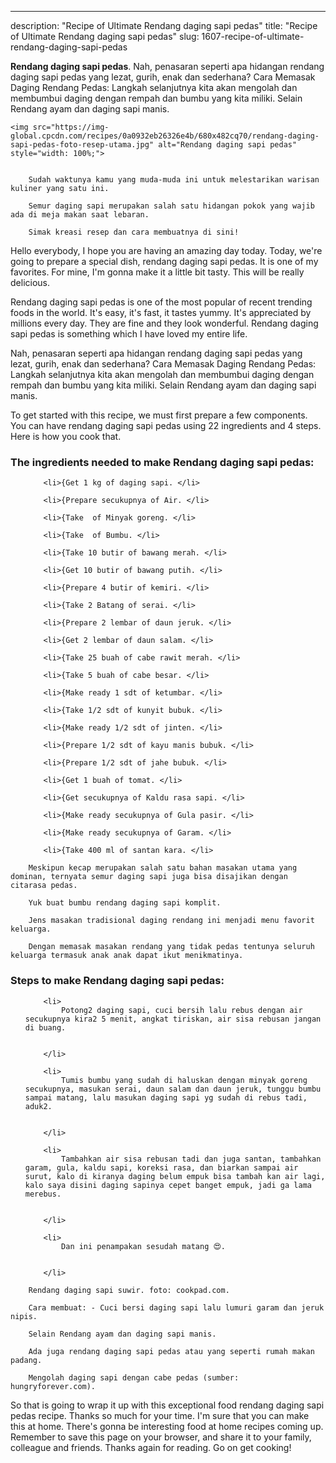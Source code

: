 ---
description: "Recipe of Ultimate Rendang daging sapi pedas"
title: "Recipe of Ultimate Rendang daging sapi pedas"
slug: 1607-recipe-of-ultimate-rendang-daging-sapi-pedas

<p>
	<strong>Rendang daging sapi pedas</strong>. 
	Nah, penasaran seperti apa hidangan rendang daging sapi pedas yang lezat, gurih, enak dan sederhana? Cara Memasak Daging Rendang Pedas: Langkah selanjutnya kita akan mengolah dan membumbui daging dengan rempah dan bumbu yang kita miliki. Selain Rendang ayam dan daging sapi manis.
</p>
<p>
	
	<img src="https://img-global.cpcdn.com/recipes/0a0932eb26326e4b/680x482cq70/rendang-daging-sapi-pedas-foto-resep-utama.jpg" alt="Rendang daging sapi pedas" style="width: 100%;">
	
	
		Sudah waktunya kamu yang muda-muda ini untuk melestarikan warisan kuliner yang satu ini.
	
		Semur daging sapi merupakan salah satu hidangan pokok yang wajib ada di meja makan saat lebaran.
	
		Simak kreasi resep dan cara membuatnya di sini!
	
</p>
<p>
	Hello everybody, I hope you are having an amazing day today. Today, we're going to prepare a special dish, rendang daging sapi pedas. It is one of my favorites. For mine, I'm gonna make it a little bit tasty. This will be really delicious.
</p>
	
<p>
	Rendang daging sapi pedas is one of the most popular of recent trending foods in the world. It's easy, it's fast, it tastes yummy. It's appreciated by millions every day. They are fine and they look wonderful. Rendang daging sapi pedas is something which I have loved my entire life.
</p>
<p>
	Nah, penasaran seperti apa hidangan rendang daging sapi pedas yang lezat, gurih, enak dan sederhana? Cara Memasak Daging Rendang Pedas: Langkah selanjutnya kita akan mengolah dan membumbui daging dengan rempah dan bumbu yang kita miliki. Selain Rendang ayam dan daging sapi manis.
</p>

<p>
To get started with this recipe, we must first prepare a few components. You can have rendang daging sapi pedas using 22 ingredients and 4 steps. Here is how you cook that.
</p>

<h3>The ingredients needed to make Rendang daging sapi pedas:</h3>

<ol>
	
		<li>{Get 1 kg of daging sapi. </li>
	
		<li>{Prepare secukupnya of Air. </li>
	
		<li>{Take  of Minyak goreng. </li>
	
		<li>{Take  of Bumbu. </li>
	
		<li>{Take 10 butir of bawang merah. </li>
	
		<li>{Get 10 butir of bawang putih. </li>
	
		<li>{Prepare 4 butir of kemiri. </li>
	
		<li>{Take 2 Batang of serai. </li>
	
		<li>{Prepare 2 lembar of daun jeruk. </li>
	
		<li>{Get 2 lembar of daun salam. </li>
	
		<li>{Take 25 buah of cabe rawit merah. </li>
	
		<li>{Take 5 buah of cabe besar. </li>
	
		<li>{Make ready 1 sdt of ketumbar. </li>
	
		<li>{Take 1/2 sdt of kunyit bubuk. </li>
	
		<li>{Make ready 1/2 sdt of jinten. </li>
	
		<li>{Prepare 1/2 sdt of kayu manis bubuk. </li>
	
		<li>{Prepare 1/2 sdt of jahe bubuk. </li>
	
		<li>{Get 1 buah of tomat. </li>
	
		<li>{Get secukupnya of Kaldu rasa sapi. </li>
	
		<li>{Make ready secukupnya of Gula pasir. </li>
	
		<li>{Make ready secukupnya of Garam. </li>
	
		<li>{Take 400 ml of santan kara. </li>
	
</ol>
<p>
	
		Meskipun kecap merupakan salah satu bahan masakan utama yang dominan, ternyata semur daging sapi juga bisa disajikan dengan citarasa pedas.
	
		Yuk buat bumbu rendang daging sapi komplit.
	
		Jens masakan tradisional daging rendang ini menjadi menu favorit keluarga.
	
		Dengan memasak masakan rendang yang tidak pedas tentunya seluruh keluarga termasuk anak anak dapat ikut menikmatinya.
	
</p>

<h3>Steps to make Rendang daging sapi pedas:</h3>

<ol>
	
		<li>
			Potong2 daging sapi, cuci bersih lalu rebus dengan air secukupnya kira2 5 menit, angkat tiriskan, air sisa rebusan jangan di buang.
			
			
		</li>
	
		<li>
			Tumis bumbu yang sudah di haluskan dengan minyak goreng secukupnya, masukan serai, daun salam dan daun jeruk, tunggu bumbu sampai matang, lalu masukan daging sapi yg sudah di rebus tadi, aduk2.
			
			
		</li>
	
		<li>
			Tambahkan air sisa rebusan tadi dan juga santan, tambahkan garam, gula, kaldu sapi, koreksi rasa, dan biarkan sampai air surut, kalo di kiranya daging belum empuk bisa tambah kan air lagi, kalo saya disini daging sapinya cepet banget empuk, jadi ga lama merebus.
			
			
		</li>
	
		<li>
			Dan ini penampakan sesudah matang 😍.
			
			
		</li>
	
</ol>

<p>
	
		Rendang daging sapi suwir. foto: cookpad.com.
	
		Cara membuat: - Cuci bersi daging sapi lalu lumuri garam dan jeruk nipis.
	
		Selain Rendang ayam dan daging sapi manis.
	
		Ada juga rendang daging sapi pedas atau yang seperti rumah makan padang.
	
		Mengolah daging sapi dengan cabe pedas (sumber: hungryforever.com).
	
</p>

<p>
	So that is going to wrap it up with this exceptional food rendang daging sapi pedas recipe. Thanks so much for your time. I'm sure that you can make this at home. There's gonna be interesting food at home recipes coming up. Remember to save this page on your browser, and share it to your family, colleague and friends. Thanks again for reading. Go on get cooking!
</p>
